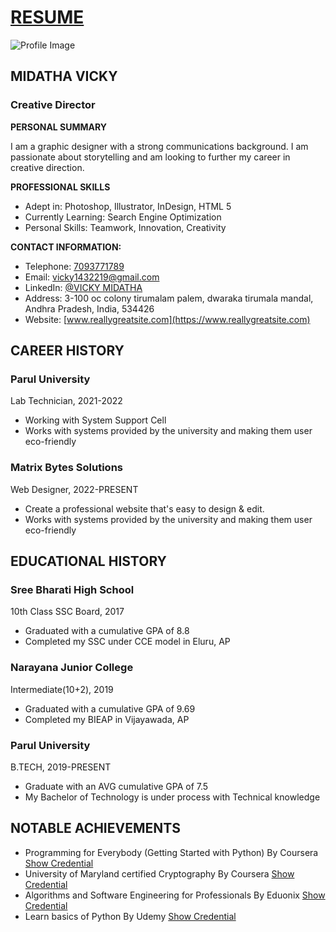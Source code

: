 # [RESUME]("https://vicky-black-tiger.github.io/resume/resume.html")

![Profile Image](https://hyperbrain143.files.wordpress.com/2022/06/62cdee3015e27af99a5c0e283c32d220-edited-2.jpg)

## MIDATHA VICKY
### Creative Director

**PERSONAL SUMMARY**

I am a graphic designer with a strong communications background. I am passionate about storytelling and am looking to further my career in creative direction.

**PROFESSIONAL SKILLS**

- Adept in: Photoshop, Illustrator, InDesign, HTML 5
- Currently Learning: Search Engine Optimization
- Personal Skills: Teamwork, Innovation, Creativity

**CONTACT INFORMATION:**

- Telephone: [7093771789](tel:7093771789)
- Email: [vicky1432219@gmail.com](mailto:vicky1432219@gmail.com)
- LinkedIn: [@VICKY MIDATHA](https://www.linkedin.com/in/vicky-midatha-b58b081a1)
- Address: 3-100 oc colony tirumalam palem, dwaraka tirumala mandal, Andhra Pradesh, India, 534426
- Website: [www.reallygreatsite.com](https://www.reallygreatsite.com)

## CAREER HISTORY

### Parul University
Lab Technician, 2021-2022

- Working with System Support Cell
- Works with systems provided by the university and making them user eco-friendly

### Matrix Bytes Solutions
Web Designer, 2022-PRESENT

- Create a professional website that's easy to design & edit.
- Works with systems provided by the university and making them user eco-friendly

## EDUCATIONAL HISTORY

### Sree Bharati High School
10th Class SSC Board, 2017

- Graduated with a cumulative GPA of 8.8
- Completed my SSC under CCE model in Eluru, AP

### Narayana Junior College
Intermediate(10+2), 2019

- Graduated with a cumulative GPA of 9.69
- Completed my BIEAP in Vijayawada, AP

### Parul University
B.TECH, 2019-PRESENT

- Graduate with an AVG cumulative GPA of 7.5
- My Bachelor of Technology is under process with Technical knowledge

## NOTABLE ACHIEVEMENTS

- Programming for Everybody (Getting Started with Python) By Coursera [Show Credential](https://www.coursera.org/account/accomplishments/certificate/GTRCJ82Q3RNM?utm_source=android&utm_medium=certificate&utm_content=cert_image&utm_campaign=sharing_cta&utm_product=course)
- University of Maryland certified Cryptography By Coursera [Show Credential](https://www.coursera.org/account/accomplishments/certificate/V85AER6J8KBF?utm_source=android&utm_medium=certificate&utm_content=cert_image&utm_campaign=sharing_cta&utm_product=course)
- Algorithms and Software Engineering for Professionals By Eduonix [Show Credential](https://www.eduonix.com/certificate/4a1870ae9e)
- Learn basics of Python By Udemy [Show Credential](https://udemy-certificate.s3.amazonaws.com/image/UC-5af7f240-91d9-4f07-b715-f455c1708c69.jpg)

